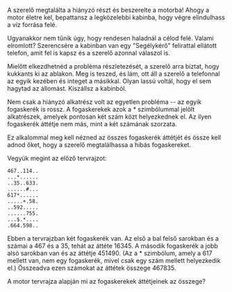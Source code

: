 A szerelő megtalálta a hiányzó részt és beszerelte a motorba!
Ahogy a motor életre kel, bepattansz a legközelebbi kabinba, hogy végre elindulhass a víz forrása felé. 

Ugyanakkor nem tűnik úgy, hogy rendesen haladnál a célod felé. Valami elromlott?
Szerencsére a kabinban van egy "Segélykérő" felirattal ellátott telefon, amit fel is kapsz és a szerelő azonnal válaszol is. 

Mielőtt elkezdhetnéd a probléma részletezését, a szerelő arra bíztat, hogy kukkants ki az ablakon. Meg is teszed, és lám, ott áll a szerelő a telefonnal az egyik kezében és integet a másikkal. Olyan lassú voltál, hogy el sem hagytad az állomást. Kiszállsz a kabinból. 

Nem csak a hiányzó alkatrész volt az egyetlen probléma -- az egyik fogaskerék is rossz. A fogaskerekek azok a * szimbólummal jelölt alkatrészek, amelyek pontosan két szám közt helyezkednek el. Az ilyen fogaskerék áttétje nem más, mint a két számának szorzata. 

Ez alkalommal meg kell nézned az összes fogaskerék áttétjét és össze kell adnod őket, hogy a szerelő megtalálhassa a hibás fogaskereket.

Vegyük megint az előző tervrajzot: 

```
467..114..
...*......
..35..633.
......#...
617*......
.....+.58.
..592.....
......755.
...$.*....
.664.598..
```

Ebben a tervrajzban két fogaskerék van. Az első a bal felső sarokban és a számai a 467 és a 35, tehát az áttéte 16345. A második fogaskerék a jobb alsó sarokban van és az áttétje 451490. (Az a * szimbólum, amely a 617 mellett van, nem egy fogaskerék, mivel csak egy szám mellett helyezkedik el.) Összeadva ezen számokat az áttétek összege 467835.

A motor tervrajza alapján mi az fogaskerekek áttétjeinek az összege?